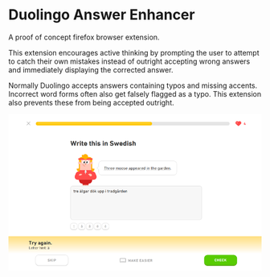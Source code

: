 # Duolingo Answer Enhancer

A proof of concept firefox browser extension.

This extension encourages active thinking by prompting the user to attempt to catch their own mistakes instead of outright accepting wrong answers and immediately displaying the corrected answer.

Normally Duolingo accepts answers containing typos and missing accents. Incorrect word forms often also get falsely flagged as a typo. This extension also prevents these from being accepted outright.

![example screenshot](example.png)